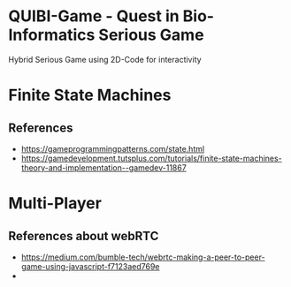 
# QUIBI-Game - Quest in Bio-Informatics Serious Game

Hybrid Serious Game using 2D-Code for interactivity


# Finite State Machines

## References

- https://gameprogrammingpatterns.com/state.html
- https://gamedevelopment.tutsplus.com/tutorials/finite-state-machines-theory-and-implementation--gamedev-11867



# Multi-Player

## References about webRTC
- https://medium.com/bumble-tech/webrtc-making-a-peer-to-peer-game-using-javascript-f7123aed769e
- 
